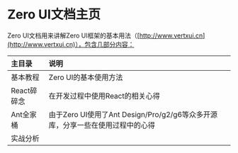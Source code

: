 # Zero UI文档主页

Zero UI文档用来讲解Zero UI框架的基本用法（[http://www.vertxui.cn](http://www.vertxui.cn)），包含几部分内容：

| 主目录 | 说明 |
| :--- | :--- |
| 基本教程 | Zero UI的基本使用方法 |
| React碎碎念 | 在开发过程中使用React的相关心得 |
| Ant全家桶 | 由于Zero UI使用了Ant Design/Pro/g2/g6等众多开源库，分享一些在使用过程中的心得 |
| 实战分析 |  |



